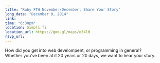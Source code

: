 ```yaml
---
title: "Ruby FTW November/December: Share Your Story"
long_date: "December 9, 2014"
link: 
time: "6:30pm"
location: Simpli.fi
location_url: https://goo.gl/maps/o34lH
rsvp_url: 
---
```


How did you get into web develompent, or programming in general? Whether you've
been at it 20 years or 20 days, we want to hear your story.
